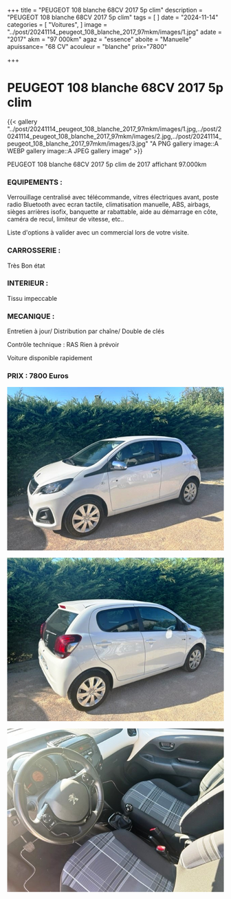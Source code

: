 +++
title = "PEUGEOT 108 blanche 68CV 2017 5p clim"
description = "PEUGEOT 108 blanche 68CV 2017 5p clim"
tags = [
]
date = "2024-11-14"
categories = [
    "Voitures",
]
image = "../post/20241114_peugeot_108_blanche_2017_97mkm/images/1.jpg"
adate = "2017"
akm = "97 000km"
agaz = "essence"
aboite = "Manuelle"
apuissance= "68 CV"
acouleur = "blanche"
prix="7800"

+++

# PEUGEOT 108 blanche 68CV 2017 5p clim

{{< gallery "../post/20241114_peugeot_108_blanche_2017_97mkm/images/1.jpg,../post/20241114_peugeot_108_blanche_2017_97mkm/images/2.jpg,../post/20241114_peugeot_108_blanche_2017_97mkm/images/3.jpg" "A PNG gallery image::A WEBP gallery image::A JPEG gallery image" >}}


PEUGEOT 108 blanche 68CV 2017 5p clim de 2017 affichant 97.000km

### EQUIPEMENTS :
Verrouillage centralisé avec télécommande, vitres électriques avant, poste radio  Bluetooth avec ecran  tactile, climatisation manuelle, ABS, airbags, sièges arrières isofix, banquette ar rabattable, aide au démarrage en côte, caméra de recul, limiteur de vitesse, etc..


Liste d'options à valider avec un commercial lors de votre visite.


### CARROSSERIE :
Très Bon état 


### INTERIEUR :
Tissu impeccable

### MECANIQUE :
Entretien à jour/
Distribution par chaîne/
Double de clés


Contrôle technique : RAS
Rien à prévoir


Voiture disponible rapidement


### PRIX : 7800 Euros


<!-- more -->


![](images/1.jpg)

![](images/2.jpg)

![](images/3.jpg)

